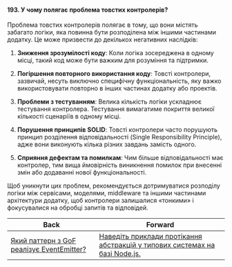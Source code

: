 #### 193. У чому полягає проблема товстих контролерів?

Проблема товстих контролерів полягає в тому, що вони містять забагато логіки, яка повинна бути розподілена між іншими частинами додатку. Це може призвести до декількох негативних наслідків:

1. **Зниження зрозумілості коду**: Коли логіка зосереджена в одному місці, такий код може бути важким для розуміння та підтримки.

2. **Погіршення повторного використання коду**: Товсті контролери, зазвичай, несуть виключно специфічну функціональність, яку важко використовувати повторно в інших частинах додатку або проектів.

3. **Проблеми з тестуванням**: Велика кількість логіки ускладнює тестування контролера. Тестування вимагатиме покриття великої кількості сценаріїв в одному місці.

4. **Порушення принципів SOLID**: Товсті контролери часто порушують принцип розділення відповідальності (Single Responsibility Principle), адже вони виконують кілька різних завдань замість одного.

5. **Сприяння дефектам та помилкам**: Чим більше відповідальності має контролер, тим вища ймовірність виникнення помилок при внесенні змін або додаванні нової функціональності.

Щоб уникнути цих проблем, рекомендується дотримуватися розподілу логіки між сервісами, моделями, middleware та іншими частинами архітектури додатку, щоб контролери залишалися «тонкими» і фокусувалися на обробці запитів та відповідей.

| Back | Forward |
|---|---|
| [Який паттерн з GoF реалізує EventEmitter?](/ua/strong-middle/questions-for-an-application-programmer-on-nodejs/what-gof-pattern-does-eventemitter-implement.md)  | [Наведіть приклади протікання абстракцій у типових системах на базі Node.js.](/ua/strong-middle/questions-for-an-application-programmer-on-nodejs/give-examples-of-abstraction-leaks-in-typical-systems-based-on-nodejs.md) |